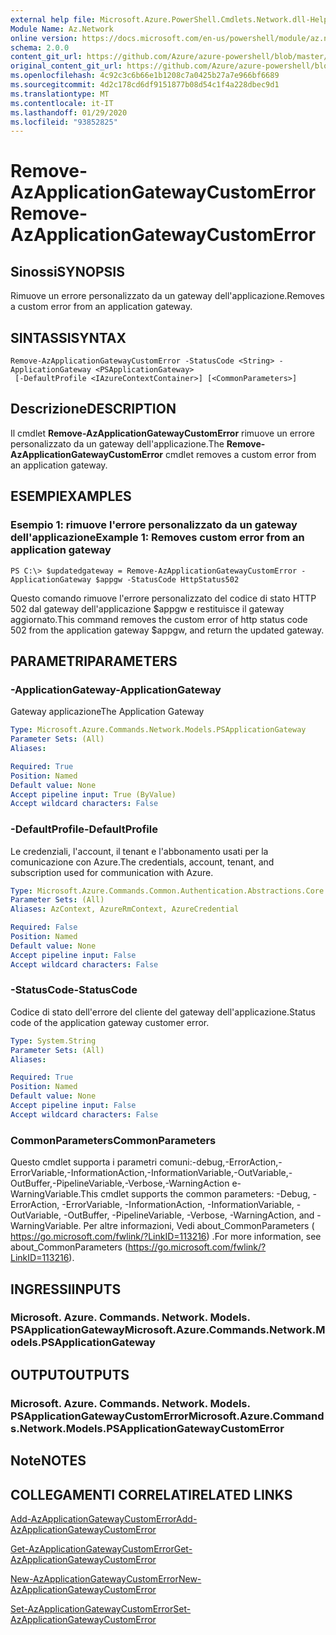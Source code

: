 ```yaml
---
external help file: Microsoft.Azure.PowerShell.Cmdlets.Network.dll-Help.xml
Module Name: Az.Network
online version: https://docs.microsoft.com/en-us/powershell/module/az.network/remove-azapplicationgatewaycustomerror
schema: 2.0.0
content_git_url: https://github.com/Azure/azure-powershell/blob/master/src/Network/Network/help/Remove-AzApplicationGatewayCustomError.md
original_content_git_url: https://github.com/Azure/azure-powershell/blob/master/src/Network/Network/help/Remove-AzApplicationGatewayCustomError.md
ms.openlocfilehash: 4c92c3c6b66e1b1208c7a0425b27a7e966bf6689
ms.sourcegitcommit: 4d2c178cd6df9151877b08d54c1f4a228dbec9d1
ms.translationtype: MT
ms.contentlocale: it-IT
ms.lasthandoff: 01/29/2020
ms.locfileid: "93852825"
---
```

# <span data-ttu-id="3f2b4-101">Remove-AzApplicationGatewayCustomError</span><span class="sxs-lookup"><span data-stu-id="3f2b4-101">Remove-AzApplicationGatewayCustomError</span></span>

## <span data-ttu-id="3f2b4-102">Sinossi</span><span class="sxs-lookup"><span data-stu-id="3f2b4-102">SYNOPSIS</span></span>
<span data-ttu-id="3f2b4-103">Rimuove un errore personalizzato da un gateway dell'applicazione.</span><span class="sxs-lookup"><span data-stu-id="3f2b4-103">Removes a custom error from an application gateway.</span></span>

## <span data-ttu-id="3f2b4-104">SINTASSI</span><span class="sxs-lookup"><span data-stu-id="3f2b4-104">SYNTAX</span></span>

```
Remove-AzApplicationGatewayCustomError -StatusCode <String> -ApplicationGateway <PSApplicationGateway>
 [-DefaultProfile <IAzureContextContainer>] [<CommonParameters>]
```

## <span data-ttu-id="3f2b4-105">Descrizione</span><span class="sxs-lookup"><span data-stu-id="3f2b4-105">DESCRIPTION</span></span>
<span data-ttu-id="3f2b4-106">Il cmdlet **Remove-AzApplicationGatewayCustomError** rimuove un errore personalizzato da un gateway dell'applicazione.</span><span class="sxs-lookup"><span data-stu-id="3f2b4-106">The **Remove-AzApplicationGatewayCustomError** cmdlet removes a custom error from an application gateway.</span></span>

## <span data-ttu-id="3f2b4-107">ESEMPI</span><span class="sxs-lookup"><span data-stu-id="3f2b4-107">EXAMPLES</span></span>

### <span data-ttu-id="3f2b4-108">Esempio 1: rimuove l'errore personalizzato da un gateway dell'applicazione</span><span class="sxs-lookup"><span data-stu-id="3f2b4-108">Example 1: Removes custom error from an application gateway</span></span>
```
PS C:\> $updatedgateway = Remove-AzApplicationGatewayCustomError -ApplicationGateway $appgw -StatusCode HttpStatus502
```

<span data-ttu-id="3f2b4-109">Questo comando rimuove l'errore personalizzato del codice di stato HTTP 502 dal gateway dell'applicazione $appgw e restituisce il gateway aggiornato.</span><span class="sxs-lookup"><span data-stu-id="3f2b4-109">This command removes the custom error of http status code 502 from the application gateway $appgw, and return the updated gateway.</span></span>

## <span data-ttu-id="3f2b4-110">PARAMETRI</span><span class="sxs-lookup"><span data-stu-id="3f2b4-110">PARAMETERS</span></span>

### <span data-ttu-id="3f2b4-111">-ApplicationGateway</span><span class="sxs-lookup"><span data-stu-id="3f2b4-111">-ApplicationGateway</span></span>
<span data-ttu-id="3f2b4-112">Gateway applicazione</span><span class="sxs-lookup"><span data-stu-id="3f2b4-112">The Application Gateway</span></span>

```yaml
Type: Microsoft.Azure.Commands.Network.Models.PSApplicationGateway
Parameter Sets: (All)
Aliases:

Required: True
Position: Named
Default value: None
Accept pipeline input: True (ByValue)
Accept wildcard characters: False
```

### <span data-ttu-id="3f2b4-113">-DefaultProfile</span><span class="sxs-lookup"><span data-stu-id="3f2b4-113">-DefaultProfile</span></span>
<span data-ttu-id="3f2b4-114">Le credenziali, l'account, il tenant e l'abbonamento usati per la comunicazione con Azure.</span><span class="sxs-lookup"><span data-stu-id="3f2b4-114">The credentials, account, tenant, and subscription used for communication with Azure.</span></span>

```yaml
Type: Microsoft.Azure.Commands.Common.Authentication.Abstractions.Core.IAzureContextContainer
Parameter Sets: (All)
Aliases: AzContext, AzureRmContext, AzureCredential

Required: False
Position: Named
Default value: None
Accept pipeline input: False
Accept wildcard characters: False
```

### <span data-ttu-id="3f2b4-115">-StatusCode</span><span class="sxs-lookup"><span data-stu-id="3f2b4-115">-StatusCode</span></span>
<span data-ttu-id="3f2b4-116">Codice di stato dell'errore del cliente del gateway dell'applicazione.</span><span class="sxs-lookup"><span data-stu-id="3f2b4-116">Status code of the application gateway customer error.</span></span>

```yaml
Type: System.String
Parameter Sets: (All)
Aliases:

Required: True
Position: Named
Default value: None
Accept pipeline input: False
Accept wildcard characters: False
```

### <span data-ttu-id="3f2b4-117">CommonParameters</span><span class="sxs-lookup"><span data-stu-id="3f2b4-117">CommonParameters</span></span>
<span data-ttu-id="3f2b4-118">Questo cmdlet supporta i parametri comuni:-debug,-ErrorAction,-ErrorVariable,-InformationAction,-InformationVariable,-OutVariable,-OutBuffer,-PipelineVariable,-Verbose,-WarningAction e-WarningVariable.</span><span class="sxs-lookup"><span data-stu-id="3f2b4-118">This cmdlet supports the common parameters: -Debug, -ErrorAction, -ErrorVariable, -InformationAction, -InformationVariable, -OutVariable, -OutBuffer, -PipelineVariable, -Verbose, -WarningAction, and -WarningVariable.</span></span> <span data-ttu-id="3f2b4-119">Per altre informazioni, Vedi about_CommonParameters ( https://go.microsoft.com/fwlink/?LinkID=113216) .</span><span class="sxs-lookup"><span data-stu-id="3f2b4-119">For more information, see about_CommonParameters (https://go.microsoft.com/fwlink/?LinkID=113216).</span></span>

## <span data-ttu-id="3f2b4-120">INGRESSI</span><span class="sxs-lookup"><span data-stu-id="3f2b4-120">INPUTS</span></span>

### <span data-ttu-id="3f2b4-121">Microsoft. Azure. Commands. Network. Models. PSApplicationGateway</span><span class="sxs-lookup"><span data-stu-id="3f2b4-121">Microsoft.Azure.Commands.Network.Models.PSApplicationGateway</span></span>

## <span data-ttu-id="3f2b4-122">OUTPUT</span><span class="sxs-lookup"><span data-stu-id="3f2b4-122">OUTPUTS</span></span>

### <span data-ttu-id="3f2b4-123">Microsoft. Azure. Commands. Network. Models. PSApplicationGatewayCustomError</span><span class="sxs-lookup"><span data-stu-id="3f2b4-123">Microsoft.Azure.Commands.Network.Models.PSApplicationGatewayCustomError</span></span>

## <span data-ttu-id="3f2b4-124">Note</span><span class="sxs-lookup"><span data-stu-id="3f2b4-124">NOTES</span></span>

## <span data-ttu-id="3f2b4-125">COLLEGAMENTI CORRELATI</span><span class="sxs-lookup"><span data-stu-id="3f2b4-125">RELATED LINKS</span></span>

[<span data-ttu-id="3f2b4-126">Add-AzApplicationGatewayCustomError</span><span class="sxs-lookup"><span data-stu-id="3f2b4-126">Add-AzApplicationGatewayCustomError</span></span>](./Add-AzApplicationGatewayCustomError.md)

[<span data-ttu-id="3f2b4-127">Get-AzApplicationGatewayCustomError</span><span class="sxs-lookup"><span data-stu-id="3f2b4-127">Get-AzApplicationGatewayCustomError</span></span>](./Get-AzApplicationGatewayCustomError.md)

[<span data-ttu-id="3f2b4-128">New-AzApplicationGatewayCustomError</span><span class="sxs-lookup"><span data-stu-id="3f2b4-128">New-AzApplicationGatewayCustomError</span></span>](./New-AzApplicationGatewayCustomError.md)

[<span data-ttu-id="3f2b4-129">Set-AzApplicationGatewayCustomError</span><span class="sxs-lookup"><span data-stu-id="3f2b4-129">Set-AzApplicationGatewayCustomError</span></span>](./Set-AzApplicationGatewayCustomError.md)
